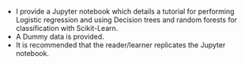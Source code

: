  - I provide a Jupyter notebook which details a tutorial for performing Logistic regression and using Decision trees and random forests for classification with Scikit-Learn.
 - A Dummy data is provided.
 - It is recommended that the reader/learner replicates the Jupyter notebook. 

